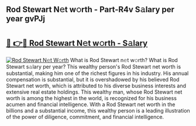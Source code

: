 ## Rod Stewart N𝚎t w𝚘rth - Part-R4v S𝚊lary per year gvPJj

# <h2><a href="http://gc2zy5.nevu.top/?p=Rod+Stewart">🔗 👉🔴 Rod Stewart N𝚎t w𝚘rth - S𝚊lary</a></h2>

[![Rod Stewart N𝚎t W𝚘rth](https://i.imgur.com/Oavwk0R.jpeg)](http://gc2zy5.nevu.top/?p=Rod+Stewart)
What is Rod Stewart n𝚎t w𝚘rth? What is Rod Stewart s𝚊lary per year?
This wealthy person's Rod Stewart net worth is substantial, making him one of the richest figures in his industry. His annual compensation is substantial, but it is overshadowed by his believed Rod Stewart net worth, which is attributed to his diverse business interests and extensive real estate holdings. This wealthy man, whose Rod Stewart net worth is among the highest in the world, is recognized for his business acumen and financial intelligence. With a Rod Stewart net worth in the billions and a substantial income, this wealthy person is a leading illustration of the power of diligence, commitment, and financial intelligence.
